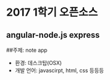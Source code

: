 # 2017 1학기 오픈소스
## angular-node.js express
##주제: note app
- 환경: 데스크탑(OSX)
- 개발 언어: javascirpt, html, css 등등등

